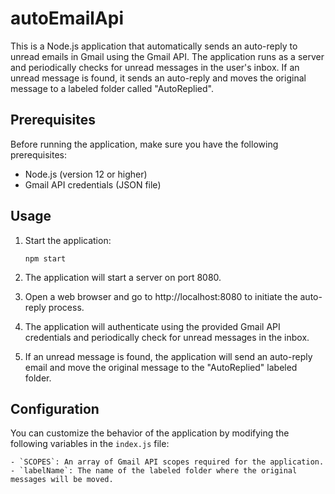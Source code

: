 # autoEmailApi
This is a Node.js application that automatically sends an auto-reply to unread emails in Gmail using the Gmail API. The application runs as a server and periodically checks for unread messages in the user's inbox. If an unread message is found, it sends an auto-reply and moves the original message to a labeled folder called "AutoReplied".

## Prerequisites

Before running the application, make sure you have the following prerequisites:

- Node.js (version 12 or higher)
- Gmail API credentials (JSON file)



## Usage

1. Start the application:

    ```
    npm start
    ```

2. The application will start a server on port 8080.

3. Open a web browser and go to http://localhost:8080 to initiate the auto-reply process.

4. The application will authenticate using the provided Gmail API credentials and periodically check for unread messages in the inbox.

5. If an unread message is found, the application will send an auto-reply email and move the original message to the "AutoReplied" labeled folder.

## Configuration

You can customize the behavior of the application by modifying the following variables in the `index.js` file:

    - `SCOPES`: An array of Gmail API scopes required for the application.
    - `labelName`: The name of the labeled folder where the original messages will be moved.

